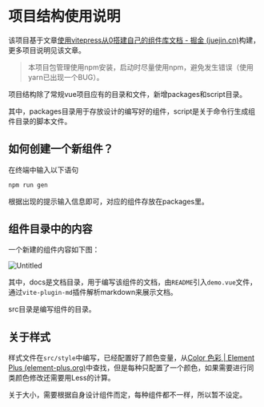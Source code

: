 # 项目结构使用说明

该项目基于文章[使用vitepress从0搭建自己的组件库文档 - 掘金 (juejin.cn)](https://juejin.cn/post/7101117617233985566)构建，更多项目说明见该文章。

> 本项目包管理使用npm安装，启动时尽量使用npm，避免发生错误（使用yarn已出现一个BUG）。
> 

项目结构除了常规vue项目应有的目录和文件，新增packages和script目录。

其中，packages目录用于存放设计的编写好的组件，script是关于命令行生成组件目录的脚本文件。

## 如何创建一个新组件？

在终端中输入以下语句

```jsx
npm run gen
```

根据出现的提示输入信息即可，对应的组件存放在packages里。

## 组件目录中的内容

一个新建的组件内容如下图：

![Untitled](%E9%A1%B9%E7%9B%AE%E7%BB%93%E6%9E%84%E4%BD%BF%E7%94%A8%E8%AF%B4%E6%98%8E%20187b8eabe4bc4fb080f178a5e552e161/Untitled.png)

其中，docs是文档目录，用于编写该组件的文档，由`README`引入`demo.vue`文件，通过`vite-plugin-md`插件解析markdown来展示文档。

src目录是编写组件的目录。

## 关于样式

样式文件在`src/style`中编写，已经配置好了颜色变量，从[Color 色彩 | Element Plus (element-plus.org)](http://element-plus.org/zh-CN/component/color.html)中查找，但是每种只配置了一个颜色，如果需要进行同类颜色修改还需要用Less的计算。

关于大小，需要根据自身设计组件而定，每种组件都不一样，所以暂不设定。
